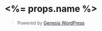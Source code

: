 # <%= props.name %>

> Powered by [Genesis WordPress][genesis-wordpress]

[genesis-wordpress]: https://github.com/genesis/wordpress/
